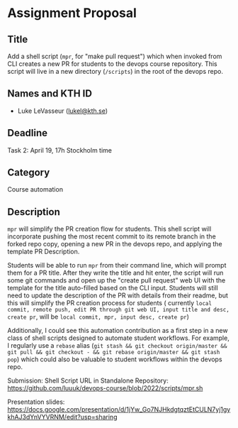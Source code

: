 # Assignment Proposal

## Title

Add a shell script (`mpr`, for "make pull request") which when invoked from CLI creates a new PR for students to the
devops course repository. This script will live in a new directory (`/scripts`) in the root of the devops repo.

## Names and KTH ID

- Luke LeVasseur (lukel@kth.se)

## Deadline

Task 2: April 19, 17h Stockholm time

## Category

Course automation

## Description

`mpr` will simplify the PR creation flow for students. This shell script will incorporate pushing the most recent commit
to its remote branch in the forked repo copy, opening a new PR in the devops repo, and applying the template PR
Description.

Students will be able to run `mpr` from their command line, which will prompt them for a PR title. After they write the
title and hit enter, the script will run some git commands and open up the "create pull request" web UI with the
template for the title auto-filled based on the CLI input. Students will still need to update the description of the PR
with details from their readme, but this will simplify the PR creation process for students (
currently `local commit, remote push, edit PR through git web UI, input title and desc, create pr`, will
be `local commit, mpr, input desc, create pr`)

Additionally, I could see this automation contribution as a first step in a new class of shell scripts designed to
automate student workflows. For example, I regularly use a `rebase`
alias (`git stash && git checkout origin/master && git pull && git checkout - && git rebase origin/master && git stash pop`)
which could also be valuable to student workflows within the devops repo.

Submission:
Shell Script URL in Standalone Repository: https://github.com/luuuk/devops-course/blob/2022/scripts/mpr.sh

Presentation slides: https://docs.google.com/presentation/d/1jYw_Go7NJHkdgtqztEtCULN7yj1gykhAJ3dYnVYVRNM/edit?usp=sharing
